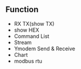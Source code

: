 
## Function
* RX TX(show TX)
* show HEX
* Command List
* Stream
* Ymodem Send & Receive
* Chart
* modbus rtu